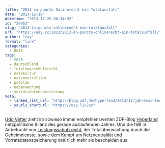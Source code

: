 ```yaml
---
title: "2013 in puncto Onlinerecht ein Totalausfall"
date: "2013-12-19"
datetime: "2013-12-20 00:34:02"
id: "26452"
slug: "2013-in-puncto-onlinerecht-ein-totalausfall"
url: "https://eay.cc/2013/2013-in-puncto-onlinerecht-ein-totalausfall/"
author: "eay"
format: "link"
categories:
  - 0815
tags:
  - 2013
  - deutschland
  - leistungsschutzrecht
  - netzkultur
  - netzneutralitat
  - politik
  - ueberwachung
  - vorratsdatenspeicherung
meta:
  - linked_list_url: "http://blog.zdf.de/hyperland/2013/12/jahresschluss-19-12--kommentar-2013-in-puncto-onlinerecht-ein-totalausfall/"
  - yourls_shorturl: "https://eay.li/2ax"
---
```


[Udo Vetter](https://www.lawblog.de/) zieht im sowieso immer empfehlenswerten ZDF-Blog [Hyperland](http://blog.zdf.de/hyperland/) netzpolitische Bilanz des gerade auslaufenden Jahres. Und die fällt in Anbetracht von [Leistungsschutzrecht](//eay.cc/2013/lsr-und-depublizierungs-rant/), der Totalüberwachung durch die Geheimdienste, sowie dem Kampf um Netzneutralität und Vorratsdatenspeicherung natürlich mehr als bescheiden aus.
